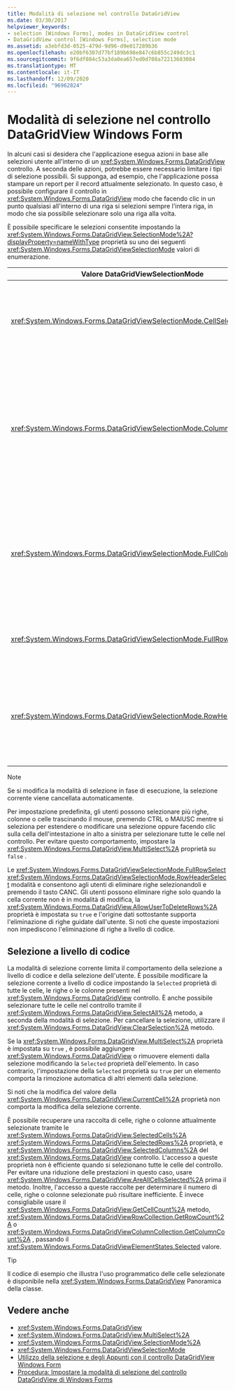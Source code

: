 ```yaml
---
title: Modalità di selezione nel controllo DataGridView
ms.date: 03/30/2017
helpviewer_keywords:
- selection [Windows Forms], modes in DataGridView control
- DataGridView control [Windows Forms], selection mode
ms.assetid: a3ebfd3d-0525-479d-9d96-d9e017289b36
ms.openlocfilehash: e20bf6307d77bf189b698e847c6b855c249dc3c1
ms.sourcegitcommit: 9f6df084c53a3da0ea657ed0d708a72213683084
ms.translationtype: MT
ms.contentlocale: it-IT
ms.lasthandoff: 12/09/2020
ms.locfileid: "96962824"
---
```

# <a name="selection-modes-in-the-windows-forms-datagridview-control"></a>Modalità di selezione nel controllo DataGridView Windows Form

In alcuni casi si desidera che l'applicazione esegua azioni in base alle selezioni utente all'interno di un <xref:System.Windows.Forms.DataGridView> controllo. A seconda delle azioni, potrebbe essere necessario limitare i tipi di selezione possibili. Si supponga, ad esempio, che l'applicazione possa stampare un report per il record attualmente selezionato. In questo caso, è possibile configurare il controllo in <xref:System.Windows.Forms.DataGridView> modo che facendo clic in un punto qualsiasi all'interno di una riga si selezioni sempre l'intera riga, in modo che sia possibile selezionare solo una riga alla volta.

È possibile specificare le selezioni consentite impostando la <xref:System.Windows.Forms.DataGridView.SelectionMode%2A?displayProperty=nameWithType> proprietà su uno dei seguenti <xref:System.Windows.Forms.DataGridViewSelectionMode> valori di enumerazione.

|Valore DataGridViewSelectionMode|Descrizione|
|-------------------------------------|-----------------|
|<xref:System.Windows.Forms.DataGridViewSelectionMode.CellSelect>|Fare clic su una cella per selezionarla. Impossibile utilizzare le intestazioni di riga e di colonna per la selezione.|
|<xref:System.Windows.Forms.DataGridViewSelectionMode.ColumnHeaderSelect>|Fare clic su una cella per selezionarla. Se si fa clic su un'intestazione di colonna, viene selezionata l'intera colonna. Impossibile utilizzare le intestazioni di colonna per l'ordinamento.|
|<xref:System.Windows.Forms.DataGridViewSelectionMode.FullColumnSelect>|Se si fa clic su una cella o un'intestazione di colonna, viene selezionata l'intera colonna. Impossibile utilizzare le intestazioni di colonna per l'ordinamento.|
|<xref:System.Windows.Forms.DataGridViewSelectionMode.FullRowSelect>|Se si fa clic su una cella o un'intestazione di riga, viene selezionata l'intera riga.|
|<xref:System.Windows.Forms.DataGridViewSelectionMode.RowHeaderSelect>|Modalità di selezione predefinita. Fare clic su una cella per selezionarla. Se si fa clic su un'intestazione di riga, viene selezionata l'intera riga.|

> [!NOTE]
> Se si modifica la modalità di selezione in fase di esecuzione, la selezione corrente viene cancellata automaticamente.

Per impostazione predefinita, gli utenti possono selezionare più righe, colonne o celle trascinando il mouse, premendo CTRL o MAIUSC mentre si seleziona per estendere o modificare una selezione oppure facendo clic sulla cella dell'intestazione in alto a sinistra per selezionare tutte le celle nel controllo. Per evitare questo comportamento, impostare la <xref:System.Windows.Forms.DataGridView.MultiSelect%2A> proprietà su `false` .

Le <xref:System.Windows.Forms.DataGridViewSelectionMode.FullRowSelect> <xref:System.Windows.Forms.DataGridViewSelectionMode.RowHeaderSelect> modalità e consentono agli utenti di eliminare righe selezionandoli e premendo il tasto CANC. Gli utenti possono eliminare righe solo quando la cella corrente non è in modalità di modifica, la <xref:System.Windows.Forms.DataGridView.AllowUserToDeleteRows%2A> proprietà è impostata su `true` e l'origine dati sottostante supporta l'eliminazione di righe guidate dall'utente. Si noti che queste impostazioni non impediscono l'eliminazione di righe a livello di codice.

## <a name="programmatic-selection"></a>Selezione a livello di codice

La modalità di selezione corrente limita il comportamento della selezione a livello di codice e della selezione dell'utente. È possibile modificare la selezione corrente a livello di codice impostando la `Selected` proprietà di tutte le celle, le righe o le colonne presenti nel <xref:System.Windows.Forms.DataGridView> controllo. È anche possibile selezionare tutte le celle nel controllo tramite il <xref:System.Windows.Forms.DataGridView.SelectAll%2A> metodo, a seconda della modalità di selezione. Per cancellare la selezione, utilizzare il <xref:System.Windows.Forms.DataGridView.ClearSelection%2A> metodo.

Se la <xref:System.Windows.Forms.DataGridView.MultiSelect%2A> proprietà è impostata su `true` , è possibile aggiungere <xref:System.Windows.Forms.DataGridView> o rimuovere elementi dalla selezione modificando la `Selected` proprietà dell'elemento. In caso contrario, l'impostazione della `Selected` proprietà su `true` per un elemento comporta la rimozione automatica di altri elementi dalla selezione.

Si noti che la modifica del valore della <xref:System.Windows.Forms.DataGridView.CurrentCell%2A> proprietà non comporta la modifica della selezione corrente.

È possibile recuperare una raccolta di celle, righe o colonne attualmente selezionate tramite le <xref:System.Windows.Forms.DataGridView.SelectedCells%2A> <xref:System.Windows.Forms.DataGridView.SelectedRows%2A> proprietà, e <xref:System.Windows.Forms.DataGridView.SelectedColumns%2A> del <xref:System.Windows.Forms.DataGridView> controllo. L'accesso a queste proprietà non è efficiente quando si selezionano tutte le celle del controllo. Per evitare una riduzione delle prestazioni in questo caso, usare <xref:System.Windows.Forms.DataGridView.AreAllCellsSelected%2A> prima il metodo. Inoltre, l'accesso a queste raccolte per determinare il numero di celle, righe o colonne selezionate può risultare inefficiente. È invece consigliabile usare il <xref:System.Windows.Forms.DataGridView.GetCellCount%2A> metodo, <xref:System.Windows.Forms.DataGridViewRowCollection.GetRowCount%2A> o <xref:System.Windows.Forms.DataGridViewColumnCollection.GetColumnCount%2A> , passando il <xref:System.Windows.Forms.DataGridViewElementStates.Selected> valore.

> [!TIP]
> Il codice di esempio che illustra l'uso programmatico delle celle selezionate è disponibile nella <xref:System.Windows.Forms.DataGridView> Panoramica della classe.

## <a name="see-also"></a>Vedere anche

- <xref:System.Windows.Forms.DataGridView>
- <xref:System.Windows.Forms.DataGridView.MultiSelect%2A>
- <xref:System.Windows.Forms.DataGridView.SelectionMode%2A>
- <xref:System.Windows.Forms.DataGridViewSelectionMode>
- [Utilizzo della selezione e degli Appunti con il controllo DataGridView Windows Form](selection-and-clipboard-use-with-the-windows-forms-datagridview-control.md)
- [Procedura: Impostare la modalità di selezione del controllo DataGridView di Windows Forms](how-to-set-the-selection-mode-of-the-windows-forms-datagridview-control.md)
